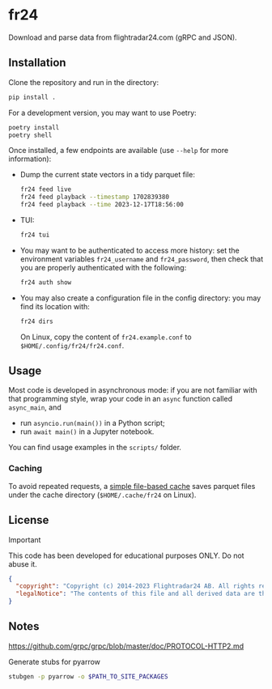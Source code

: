 # fr24

Download and parse data from flightradar24.com (gRPC and JSON).

## Installation

Clone the repository and run in the directory:

```sh
pip install .
```

For a development version, you may want to use Poetry:

```sh
poetry install
poetry shell
```

Once installed, a few endpoints are available (use `--help` for more information):

- Dump the current state vectors in a tidy parquet file:

  ```sh
  fr24 feed live
  fr24 feed playback --timestamp 1702839380
  fr24 feed playback --time 2023-12-17T18:56:00
  ```

- TUI:

  ```sh
  fr24 tui
  ```

- You may want to be authenticated to access more history: set the environment variables `fr24_username` and `fr24_password`, then check that you are properly authenticated with the following:

  ```sh
  fr24 auth show
  ```

- You may also create a configuration file in the config directory: you may find its location with:

  ```sh
  fr24 dirs
  ```

  On Linux, copy the content of `fr24.example.conf` to `$HOME/.config/fr24/fr24.conf`.

## Usage

Most code is developed in asynchronous mode: if you are not familiar with that programming style, wrap your code in an `async` function called `async_main`, and

- run `asyncio.run(main())` in a Python script;
- run `await main()` in a Jupyter notebook.

You can find usage examples in the `scripts/` folder.

### Caching

To avoid repeated requests, a [simple file-based cache](src/fr24/core.py) saves parquet files under the cache directory (`$HOME/.cache/fr24` on Linux).

## License

> [!IMPORTANT]  
> This code has been developed for educational purposes ONLY. Do not abuse it.

```json
{
  "copyright": "Copyright (c) 2014-2023 Flightradar24 AB. All rights reserved.",
  "legalNotice": "The contents of this file and all derived data are the property of Flightradar24 AB for use exclusively by its products and applications. Using, modifying or redistributing the data without the prior written permission of Flightradar24 AB is not allowed and may result in prosecutions."
}
```

## Notes

https://github.com/grpc/grpc/blob/master/doc/PROTOCOL-HTTP2.md

Generate stubs for pyarrow

```bash
stubgen -p pyarrow -o $PATH_TO_SITE_PACKAGES
```
